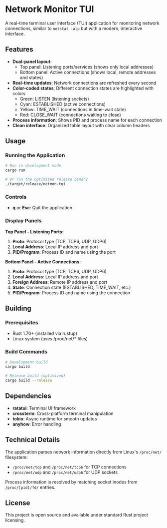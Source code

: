 # Network Monitor TUI

A real-time terminal user interface (TUI) application for monitoring network connections, similar to `netstat -alp` but with a modern, interactive interface.

## Features

- **Dual-panel layout**: 
  - Top panel: Listening ports/services (shows only local addresses)
  - Bottom panel: Active connections (shows local, remote addresses and states)
- **Real-time updates**: Network connections are refreshed every second
- **Color-coded states**: Different connection states are highlighted with colors
  - Green: LISTEN (listening sockets)
  - Cyan: ESTABLISHED (active connections)
  - Yellow: TIME_WAIT (connections in time-wait state)
  - Red: CLOSE_WAIT (connections waiting to close)
- **Process information**: Shows PID and process name for each connection
- **Clean interface**: Organized table layout with clear column headers

## Usage

### Running the Application

```bash
# Run in development mode
cargo run

# Or run the optimized release binary
./target/release/netmon-tui
```

### Controls

- **q** or **Esc**: Quit the application

### Display Panels

**Top Panel - Listening Ports:**
1. **Proto**: Protocol type (TCP, TCP6, UDP, UDP6)
2. **Local Address**: Local IP address and port
3. **PID/Program**: Process ID and name using the port

**Bottom Panel - Active Connections:**
1. **Proto**: Protocol type (TCP, TCP6, UDP, UDP6)
2. **Local Address**: Local IP address and port
3. **Foreign Address**: Remote IP address and port
4. **State**: Connection state (ESTABLISHED, TIME_WAIT, etc.)
5. **PID/Program**: Process ID and name using the connection

## Building

### Prerequisites

- Rust 1.70+ (installed via rustup)
- Linux system (uses /proc/net/* files)

### Build Commands

```bash
# Development build
cargo build

# Release build (optimized)
cargo build --release
```

## Dependencies

- **ratatui**: Terminal UI framework
- **crossterm**: Cross-platform terminal manipulation
- **tokio**: Async runtime for smooth updates
- **anyhow**: Error handling

## Technical Details

The application parses network information directly from Linux's `/proc/net/` filesystem:
- `/proc/net/tcp` and `/proc/net/tcp6` for TCP connections
- `/proc/net/udp` and `/proc/net/udp6` for UDP sockets

Process information is resolved by matching socket inodes from `/proc/[pid]/fd/` entries.

## License

This project is open source and available under standard Rust project licensing.
